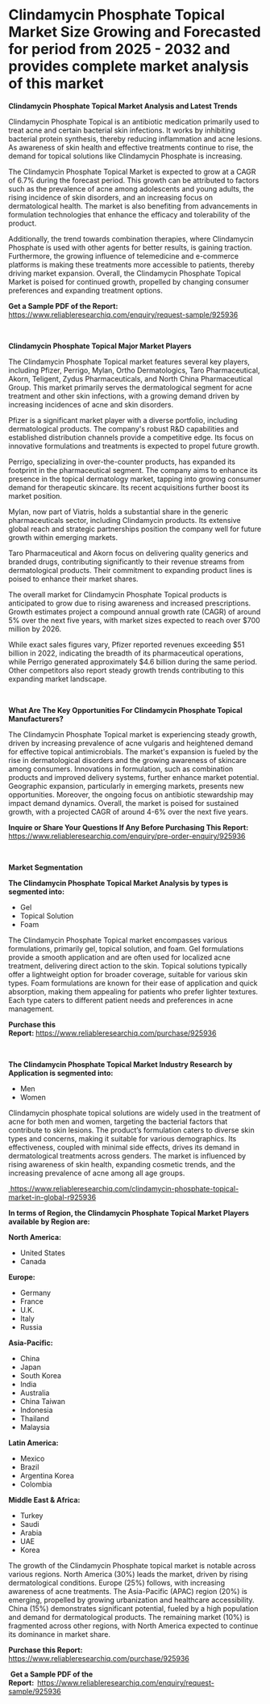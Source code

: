 <p><h1>Clindamycin Phosphate Topical Market Size Growing and Forecasted for period from 2025 - 2032 and provides complete market analysis of this market</h1></p><p><strong>Clindamycin Phosphate Topical Market Analysis and Latest Trends</strong></p>
<p><p>Clindamycin Phosphate Topical is an antibiotic medication primarily used to treat acne and certain bacterial skin infections. It works by inhibiting bacterial protein synthesis, thereby reducing inflammation and acne lesions. As awareness of skin health and effective treatments continue to rise, the demand for topical solutions like Clindamycin Phosphate is increasing.</p><p>The Clindamycin Phosphate Topical Market is expected to grow at a CAGR of 6.7% during the forecast period. This growth can be attributed to factors such as the prevalence of acne among adolescents and young adults, the rising incidence of skin disorders, and an increasing focus on dermatological health. The market is also benefiting from advancements in formulation technologies that enhance the efficacy and tolerability of the product. </p><p>Additionally, the trend towards combination therapies, where Clindamycin Phosphate is used with other agents for better results, is gaining traction. Furthermore, the growing influence of telemedicine and e-commerce platforms is making these treatments more accessible to patients, thereby driving market expansion. Overall, the Clindamycin Phosphate Topical Market is poised for continued growth, propelled by changing consumer preferences and expanding treatment options.</p></p>
<p><strong>Get a Sample PDF of the Report:&nbsp;</strong> <a href="https://www.reliableresearchiq.com/enquiry/request-sample/925936?utm_campaign=3114&utm_medium=2&utm_source=Github&utm_content=ia&utm_term=19042025&utm_id=clindamycin-phosphate-topical">https://www.reliableresearchiq.com/enquiry/request-sample/925936</a></p>
<p>&nbsp;</p>
<p><strong>Clindamycin Phosphate Topical Major Market Players</strong></p>
<p><p>The Clindamycin Phosphate Topical market features several key players, including Pfizer, Perrigo, Mylan, Ortho Dermatologics, Taro Pharmaceutical, Akorn, Teligent, Zydus Pharmaceuticals, and North China Pharmaceutical Group. This market primarily serves the dermatological segment for acne treatment and other skin infections, with a growing demand driven by increasing incidences of acne and skin disorders. </p><p>Pfizer is a significant market player with a diverse portfolio, including dermatological products. The company's robust R&D capabilities and established distribution channels provide a competitive edge. Its focus on innovative formulations and treatments is expected to propel future growth.</p><p>Perrigo, specializing in over-the-counter products, has expanded its footprint in the pharmaceutical segment. The company aims to enhance its presence in the topical dermatology market, tapping into growing consumer demand for therapeutic skincare. Its recent acquisitions further boost its market position.</p><p>Mylan, now part of Viatris, holds a substantial share in the generic pharmaceuticals sector, including Clindamycin products. Its extensive global reach and strategic partnerships position the company well for future growth within emerging markets.</p><p>Taro Pharmaceutical and Akorn focus on delivering quality generics and branded drugs, contributing significantly to their revenue streams from dermatological products. Their commitment to expanding product lines is poised to enhance their market shares.</p><p>The overall market for Clindamycin Phosphate Topical products is anticipated to grow due to rising awareness and increased prescriptions. Growth estimates project a compound annual growth rate (CAGR) of around 5% over the next five years, with market sizes expected to reach over $700 million by 2026.</p><p>While exact sales figures vary, Pfizer reported revenues exceeding $51 billion in 2022, indicating the breadth of its pharmaceutical operations, while Perrigo generated approximately $4.6 billion during the same period. Other competitors also report steady growth trends contributing to this expanding market landscape.</p></p>
<p>&nbsp;</p>
<p><strong>What Are The Key Opportunities For Clindamycin Phosphate Topical Manufacturers?</strong></p>
<p><p>The Clindamycin Phosphate Topical market is experiencing steady growth, driven by increasing prevalence of acne vulgaris and heightened demand for effective topical antimicrobials. The market's expansion is fueled by the rise in dermatological disorders and the growing awareness of skincare among consumers. Innovations in formulation, such as combination products and improved delivery systems, further enhance market potential. Geographic expansion, particularly in emerging markets, presents new opportunities. Moreover, the ongoing focus on antibiotic stewardship may impact demand dynamics. Overall, the market is poised for sustained growth, with a projected CAGR of around 4-6% over the next five years.</p></p>
<p><strong>Inquire or Share Your Questions If Any Before Purchasing This Report:</strong> <a href="https://www.reliableresearchiq.com/enquiry/pre-order-enquiry/925936?utm_campaign=3114&utm_medium=2&utm_source=Github&utm_content=ia&utm_term=19042025&utm_id=clindamycin-phosphate-topical">https://www.reliableresearchiq.com/enquiry/pre-order-enquiry/925936</a></p>
<p>&nbsp;</p>
<p><strong>Market Segmentation</strong></p>
<p><strong>The Clindamycin Phosphate Topical Market Analysis by types is segmented into:</strong></p>
<p><ul><li>Gel</li><li>Topical Solution</li><li>Foam</li></ul></p>
<p><p>The Clindamycin Phosphate Topical market encompasses various formulations, primarily gel, topical solution, and foam. Gel formulations provide a smooth application and are often used for localized acne treatment, delivering direct action to the skin. Topical solutions typically offer a lightweight option for broader coverage, suitable for various skin types. Foam formulations are known for their ease of application and quick absorption, making them appealing for patients who prefer lighter textures. Each type caters to different patient needs and preferences in acne management.</p></p>
<p><strong>Purchase this Report:&nbsp;</strong><a href="https://www.reliableresearchiq.com/purchase/925936?utm_campaign=3114&utm_medium=2&utm_source=Github&utm_content=ia&utm_term=19042025&utm_id=clindamycin-phosphate-topical">https://www.reliableresearchiq.com/purchase/925936</a></p>
<p>&nbsp;</p>
<p><strong>The Clindamycin Phosphate Topical Market Industry Research by Application is segmented into:</strong></p>
<p><ul><li>Men</li><li>Women</li></ul></p>
<p><p>Clindamycin phosphate topical solutions are widely used in the treatment of acne for both men and women, targeting the bacterial factors that contribute to skin lesions. The product’s formulation caters to diverse skin types and concerns, making it suitable for various demographics. Its effectiveness, coupled with minimal side effects, drives its demand in dermatological treatments across genders. The market is influenced by rising awareness of skin health, expanding cosmetic trends, and the increasing prevalence of acne among all age groups.</p></p>
<p><a href="https://www.reliableresearchiq.com/clindamycin-phosphate-topical-market-in-global-r925936?utm_campaign=3114&utm_medium=2&utm_source=Github&utm_content=ia&utm_term=19042025&utm_id=clindamycin-phosphate-topical">&nbsp;https://www.reliableresearchiq.com/clindamycin-phosphate-topical-market-in-global-r925936</a></p>
<p><strong>In terms of Region, the Clindamycin Phosphate Topical Market Players available by Region are:</strong></p>
<p>
    <p> <strong> North America: </strong>
        <ul>
            <li>United States</li>
            <li>Canada</li>
        </ul>
        </p> 
    <p> <strong> Europe: </strong>
        <ul>
            <li>Germany</li>
            <li>France</li>
            <li>U.K.</li>
            <li>Italy</li>
            <li>Russia</li>
        </ul>
        </p> 
    <p> <strong> Asia-Pacific: </strong>
        <ul>
            <li>China</li>
            <li>Japan</li>
            <li>South Korea</li>
            <li>India</li>
            <li>Australia</li>
            <li>China Taiwan</li>
            <li>Indonesia</li>
            <li>Thailand</li>
            <li>Malaysia</li>
        </ul>
        </p> 
    <p> <strong> Latin America: </strong>
        <ul>
            <li>Mexico</li>
            <li>Brazil</li>
            <li>Argentina Korea</li>
            <li>Colombia</li>
        </ul>
        </p> 
    <p> <strong> Middle East & Africa: </strong>
        <ul>
            <li>Turkey</li>
            <li>Saudi</li>
            <li>Arabia</li>
            <li>UAE</li>
            <li>Korea</li>
        </ul>
    </p>
    </p>
<p><p>The growth of the Clindamycin Phosphate topical market is notable across various regions. North America (30%) leads the market, driven by rising dermatological conditions. Europe (25%) follows, with increasing awareness of acne treatments. The Asia-Pacific (APAC) region (20%) is emerging, propelled by growing urbanization and healthcare accessibility. China (15%) demonstrates significant potential, fueled by a high population and demand for dermatological products. The remaining market (10%) is fragmented across other regions, with North America expected to continue its dominance in market share.</p></p>
<p><strong>Purchase this Report: </strong><a href="https://www.reliableresearchiq.com/purchase/925936?utm_campaign=3114&utm_medium=2&utm_source=Github&utm_content=ia&utm_term=19042025&utm_id=clindamycin-phosphate-topical">https://www.reliableresearchiq.com/purchase/925936</a></p>
<p>&nbsp;<strong>Get a Sample PDF of the Report:&nbsp;&nbsp;</strong><a href="https://www.reliableresearchiq.com/enquiry/request-sample/925936?utm_campaign=3114&utm_medium=2&utm_source=Github&utm_content=ia&utm_term=19042025&utm_id=clindamycin-phosphate-topical">https://www.reliableresearchiq.com/enquiry/request-sample/925936</a></p>
<p><strong></strong></p>
<p><p></p><p></p><p></p></p>